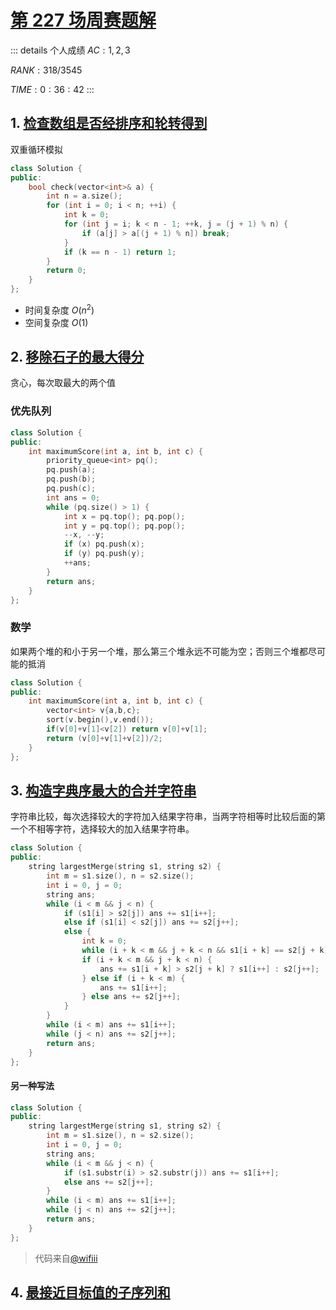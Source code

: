 # [第 227 场周赛题解](https://leetcode-cn.com/contest/weekly-contest-227/)

::: details 个人成绩
$AC: 1,2,3$

$RANK: 318 / 3545$

$TIME: 0:36:42$
:::

## 1. [检查数组是否经排序和轮转得到](https://leetcode-cn.com/problems/check-if-array-is-sorted-and-rotated/)

双重循环模拟

```cpp
class Solution {
public:
    bool check(vector<int>& a) {
        int n = a.size();
        for (int i = 0; i < n; ++i) {
            int k = 0;
            for (int j = i; k < n - 1; ++k, j = (j + 1) % n) {
                if (a[j] > a[(j + 1) % n]) break;
            }
            if (k == n - 1) return 1;
        }
        return 0;
    }
};
```

- 时间复杂度 $O(n^2)$
- 空间复杂度 $O(1)$

## 2. [移除石子的最大得分](https://leetcode-cn.com/problems/maximum-score-from-removing-stones/)

贪心，每次取最大的两个值

### 优先队列

```cpp
class Solution {
public:
    int maximumScore(int a, int b, int c) {
        priority_queue<int> pq();
        pq.push(a);
        pq.push(b);
        pq.push(c);
        int ans = 0;
        while (pq.size() > 1) {
            int x = pq.top(); pq.pop();
            int y = pq.top(); pq.pop();
            --x, --y;
            if (x) pq.push(x);
            if (y) pq.push(y);
            ++ans;
        }
        return ans;
    }
};
```

### 数学

如果两个堆的和小于另一个堆，那么第三个堆永远不可能为空；否则三个堆都尽可能的抵消

```cpp
class Solution {
public:
    int maximumScore(int a, int b, int c) {
        vector<int> v{a,b,c};
        sort(v.begin(),v.end());
        if(v[0]+v[1]<v[2]) return v[0]+v[1];
        return (v[0]+v[1]+v[2])/2;
    }
};
```

## 3. [构造字典序最大的合并字符串](https://leetcode-cn.com/problems/largest-merge-of-two-strings/)

字符串比较，每次选择较大的字符加入结果字符串，当两字符相等时比较后面的第一个不相等字符，选择较大的加入结果字符串。

```cpp
class Solution {
public:
    string largestMerge(string s1, string s2) {
        int m = s1.size(), n = s2.size();
        int i = 0, j = 0;
        string ans;
        while (i < m && j < n) {
            if (s1[i] > s2[j]) ans += s1[i++];
            else if (s1[i] < s2[j]) ans += s2[j++];
            else {
                int k = 0;
                while (i + k < m && j + k < n && s1[i + k] == s2[j + k]) ++k;
                if (i + k < m && j + k < n) {
                    ans += s1[i + k] > s2[j + k] ? s1[i++] : s2[j++];
                } else if (i + k < m) {
                    ans += s1[i++];
                } else ans += s2[j++];
            }
        }
        while (i < m) ans += s1[i++];
        while (j < n) ans += s2[j++];
        return ans;
    }
};
```

#### 另一种写法

```cpp
class Solution {
public:
    string largestMerge(string s1, string s2) {
        int m = s1.size(), n = s2.size();
        int i = 0, j = 0;
        string ans;
        while (i < m && j < n) {
            if (s1.substr(i) > s2.substr(j)) ans += s1[i++];
            else ans += s2[j++];
        }
        while (i < m) ans += s1[i++];
        while (j < n) ans += s2[j++];
        return ans;
    }
};
```

> 代码来自[@wifiii](https://leetcode-cn.com/u/wifiii/)

## 4. [最接近目标值的子序列和](https://leetcode-cn.com/problems/closest-subsequence-sum/)

